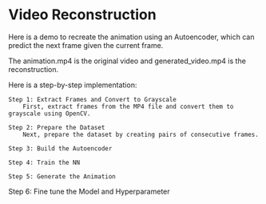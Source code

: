 ﻿# Video Reconstruction

Here is a demo to recreate the animation using an Autoencoder, which can predict the next frame given the current frame.

The animation.mp4 is the original video and generated_video.mp4 is the reconstruction.

Here is a step-by-step implementation:

    Step 1: Extract Frames and Convert to Grayscale
        First, extract frames from the MP4 file and convert them to grayscale using OpenCV.
        
    Step 2: Prepare the Dataset
        Next, prepare the dataset by creating pairs of consecutive frames.
        
    Step 3: Build the Autoencoder
    
    Step 4: Train the NN
    
    Step 5: Generate the Animation

Step 6: Fine tune the Model and Hyperparameter
